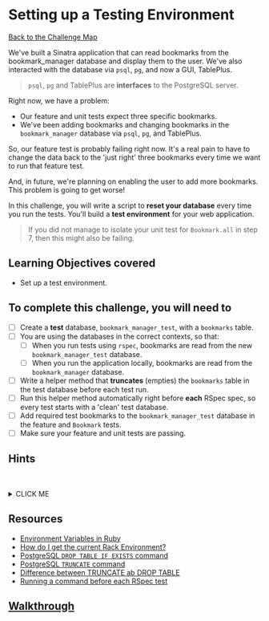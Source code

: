 # Setting up a Testing Environment

[Back to the Challenge Map](00_challenge_map.md#challenges)

We've built a Sinatra application that can read bookmarks from the bookmark_manager database and display them to the user. We've also interacted with the database via `psql`, `pg`, and now a GUI, TablePlus.

> `psql`, `pg` and TablePlus are **interfaces** to the PostgreSQL server.

Right now, we have a problem:

- Our feature and unit tests expect three specific bookmarks.
- We've been adding bookmarks and changing bookmarks in the `bookmark_manager` database via `psql`, `pg`, and TablePlus.

So, our feature test is probably failing right now. It's a real pain to have to change the data back to the 'just right' three bookmarks every time we want to run that feature test.

And, in future, we're planning on enabling the user to add more bookmarks. This problem is going to get worse!

In this challenge, you will write a script to **reset your database** every time you run the tests. You'll build a **test environment** for your web application.

> If you did not manage to isolate your unit test for `Bookmark.all` in step 7, then this might also be failing.

## Learning Objectives covered

* Set up a test environment.

## To complete this challenge, you will need to

- [ ] Create a **test** database, `bookmark_manager_test`, with a `bookmarks` table.
- [ ] You are using the databases in the correct contexts, so that:
  - [ ] When you run tests using `rspec`, bookmarks are read from the new `bookmark_manager_test` database.
  - [ ] When you run the application locally, bookmarks are read from the `bookmark_manager` database.
- [ ] Write a helper method that **truncates** (empties) the `bookmarks` table in the test database before each test run.
- [ ] Run this helper method automatically right before **each** RSpec spec, so every test starts with a 'clean' test database.
- [ ] Add required test bookmarks to the `bookmark_manager_test` database in the feature and `Bookmark` tests.
- [ ] Make sure your feature and unit tests are passing.

## Hints
&nbsp;<details><summary>CLICK ME</summary>
#### Switching database depending on environment

You might want to use an [Environment Variable](http://blog.honeybadger.io/ruby-guide-environment-variables/), e.g. `ENV`, to store the current environment. You could then use it to connect to the correct database for your environment.

Think about how you can ensure that the environment variable is assigned a particular value every time you run RSpec. For example, the `spec_helper.rb` file is run when you use `rspec`.

How could you use this environment variable to connect to the `bookmark_manager_test` database? You'll probably need to check the environment variable, and use this value to decide which database to connect to.

#### Dropping and re-creating tables between tests

Investigate the difference between `TRUNCATE` and `DROP TABLE` in PostgreSQL.

You might want to write a helper method in a new file, `setup_test_database.rb`, that uses `pg` to remove the bookmarks table using `DROP TABLE IF EXISTS`, and then re-create the table. Try running this helper method manually before you run your tests and see what happens.

#### Using the helper method with RSpec

The `spec/spec_helper.rb` is automatically executed whenever you run `rspec` (see your `.rspec` for why). In the Spec Helper, you can configure RSpec. You can make something happen before every spec with the following:

```ruby
config.before(:each) do
  # Whatever you put here will happen before each spec runs.
end
```

> You can call methods, and even use filesystem commands like `require` and `load` inside this `configure` block.

#### Adding expected bookmarks

You can `require` and use `pg` in your specs too: for instance, to insert data into the database in each `it()` block.

#### Passing failing tests
Once your feature test is passing, your unit tests for `Bookmark.all` are probably failing. Think about what the mock `PG` object is expecting to receive when `connect` is called.
&nbsp;</details>

## Resources

* [Environment Variables in Ruby](http://blog.honeybadger.io/ruby-guide-environment-variables/)
* [How do I get the current Rack Environment?](https://stackoverflow.com/questions/15459569/how-to-get-the-current-rack-environment-in-rake)
* [PostgreSQL `DROP TABLE IF EXISTS` command](https://www.postgresql.org/docs/8.2/static/sql-droptable.html)
* [PostgreSQL `TRUNCATE` command](https://www.postgresql.org/docs/8.2/static/sql-truncate.html)
* [Difference between TRUNCATE ab DROP TABLE](https://stackoverflow.com/questions/135653/difference-between-drop-table-and-truncate-table)
* [Running a command before each RSpec test](https://stackoverflow.com/questions/9958110/is-it-possible-to-add-somewhere-a-beforeeach-hook-so-that-all-spec-file-c)

## [Walkthrough](walkthroughs/09.md)
